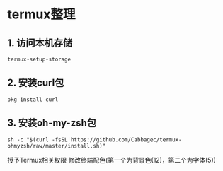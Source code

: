 #  termux整理


## 1. 访问本机存储


```shell
termux-setup-storage
```

## 2. 安装curl包
```shell
pkg install curl
```

## 3. 安装oh-my-zsh包
```shell
sh -c "$(curl -fsSL https://github.com/Cabbagec/termux-ohmyzsh/raw/master/install.sh)"
```

授予Termux相关权限
修改终端配色(第一个为背景色(12)，第二个为字体(5))
